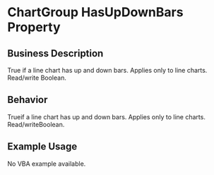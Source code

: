 # ChartGroup HasUpDownBars Property

## Business Description
True if a line chart has up and down bars. Applies only to line charts. Read/write Boolean.

## Behavior
Trueif a line chart has up and down bars. Applies only to line charts. Read/writeBoolean.

## Example Usage
No VBA example available.